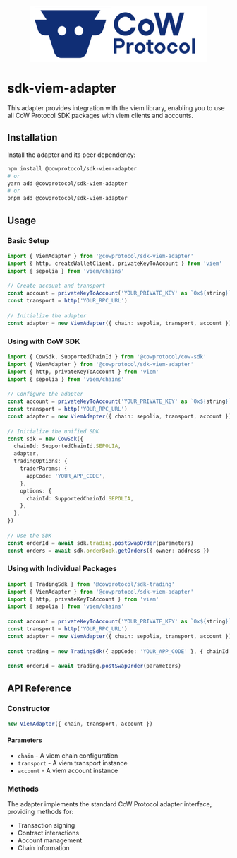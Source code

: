 <p align="center">
  <img width="400" src="https://github.com/cowprotocol/cow-sdk/raw/main/docs/images/CoW.png" />
</p>

# sdk-viem-adapter

This adapter provides integration with the viem library, enabling you to use all CoW Protocol SDK packages with viem clients and accounts.

## Installation

Install the adapter and its peer dependency:

```bash
npm install @cowprotocol/sdk-viem-adapter
# or
yarn add @cowprotocol/sdk-viem-adapter
# or
pnpm add @cowprotocol/sdk-viem-adapter
```

## Usage

### Basic Setup

```typescript
import { ViemAdapter } from '@cowprotocol/sdk-viem-adapter'
import { http, createWalletClient, privateKeyToAccount } from 'viem'
import { sepolia } from 'viem/chains'

// Create account and transport
const account = privateKeyToAccount('YOUR_PRIVATE_KEY' as `0x${string}`)
const transport = http('YOUR_RPC_URL')

// Initialize the adapter
const adapter = new ViemAdapter({ chain: sepolia, transport, account })
```

### Using with CoW SDK

```typescript
import { CowSdk, SupportedChainId } from '@cowprotocol/cow-sdk'
import { ViemAdapter } from '@cowprotocol/sdk-viem-adapter'
import { http, privateKeyToAccount } from 'viem'
import { sepolia } from 'viem/chains'

// Configure the adapter
const account = privateKeyToAccount('YOUR_PRIVATE_KEY' as `0x${string}`)
const transport = http('YOUR_RPC_URL')
const adapter = new ViemAdapter({ chain: sepolia, transport, account })

// Initialize the unified SDK
const sdk = new CowSdk({
  chainId: SupportedChainId.SEPOLIA,
  adapter,
  tradingOptions: {
    traderParams: {
      appCode: 'YOUR_APP_CODE',
    },
    options: {
      chainId: SupportedChainId.SEPOLIA,
    },
  },
})

// Use the SDK
const orderId = await sdk.trading.postSwapOrder(parameters)
const orders = await sdk.orderBook.getOrders({ owner: address })
```

### Using with Individual Packages

```typescript
import { TradingSdk } from '@cowprotocol/sdk-trading'
import { ViemAdapter } from '@cowprotocol/sdk-viem-adapter'
import { http, privateKeyToAccount } from 'viem'
import { sepolia } from 'viem/chains'

const account = privateKeyToAccount('YOUR_PRIVATE_KEY' as `0x${string}`)
const transport = http('YOUR_RPC_URL')
const adapter = new ViemAdapter({ chain: sepolia, transport, account })

const trading = new TradingSdk({ appCode: 'YOUR_APP_CODE' }, { chainId: SupportedChainId.SEPOLIA }, adapter)

const orderId = await trading.postSwapOrder(parameters)
```

## API Reference

### Constructor

```typescript
new ViemAdapter({ chain, transport, account })
```

#### Parameters

- `chain` - A viem chain configuration
- `transport` - A viem transport instance
- `account` - A viem account instance

### Methods

The adapter implements the standard CoW Protocol adapter interface, providing methods for:

- Transaction signing
- Contract interactions
- Account management
- Chain information

